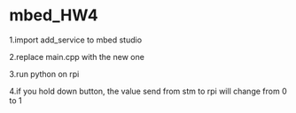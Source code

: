 # mbed_HW4

1.import add_service to mbed studio

2.replace main.cpp with the new one

3.run python on rpi

4.if you hold down button, the value send from stm to rpi will change from 0 to 1
